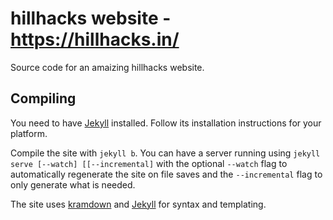 # hillhacks website - https://hillhacks.in/

Source code for an amaizing hillhacks website.

## Compiling

You need to have [Jekyll](http://jekyllrb.com/) installed.  Follow its
installation instructions for your platform.

Compile the site with ``jekyll b``. You can have a server running 
using `jekyll serve [--watch] [[--incremental]` with the optional
`--watch` flag to automatically regenerate the site on file saves
and the `--incremental` flag to only generate what is needed.

The site uses [kramdown](https://kramdown.gettalong.org/syntax.html)
and [Jekyll](https://jekyllrb.com/docs/templates/) for syntax
and templating.

